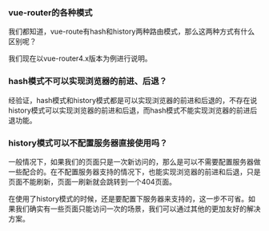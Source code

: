 ### vue-router的各种模式

我们都知道，vue-route有hash和history两种路由模式，那么这两种方式有什么区别呢？

我们现在以vue-router4.x版本为例进行说明。

### hash模式不可以实现浏览器的前进、后退？

经验证，hash模式和history模式都是可以实现浏览器的前进和后退的，不存在说history模式可以实现浏览器的前进和后退，而hash模式不能实现浏览器的前进后退功能。

### history模式可以不配置服务器直接使用吗？

一般情况下，如果我们的页面只是一次新访问的，那么是可以不需要配置服务器做一些配合的。在不配置服务器支持的情况下，也能实现浏览器的前进和后退，只是页面不能刷新，页面一刷新就会跳转到一个404页面。

在使用了history模式的时候，还是要配置下服务器来支持的，这一步不可省。如果我们确实有一些页面只能访问一次的场景，我们可以通过其他的更加友好的解决方案。